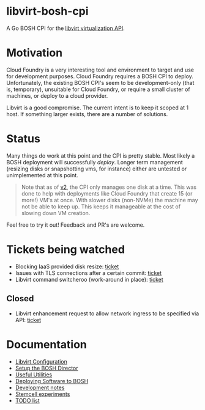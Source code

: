 # libvirt-bosh-cpi

A Go BOSH CPI for the [libvirt virtualization API](https://libvirt.org/).

# Motivation

Cloud Foundry is a very interesting tool and environment to target and use for development purposes. Cloud Foundry requires a BOSH CPI to deploy. Unfortunately, the existing BOSH CPI's seem to be development-only (that is, temporary), unsuitable for Cloud Foundry, or require a small cluster of machines, or deploy to a cloud provider.

Libvirt is a good compromise. The current intent is to keep it scoped at 1 host. If something larger exists, there are a number of solutions.

# Status

Many things do work at this point and the CPI is pretty stable. Most likely a BOSH deployment will successfully _deploy_. Longer term management (resizing disks or snapshotting vms, for instance) either are untested or unimplemented at this point.

> Note that as of [v2](https://github.com/a2geek/libvirt-bosh-cpi/releases/tag/v2), the CPI only manages one disk at a time. This was done to help with deployments like Cloud Foundry that create 15 (or more!) VM's at once. With slower disks (non-NVMe) the machine may not be able to keep up. This keeps it manageable at the cost of slowing down VM creation.

Feel free to try it out! Feedback and PR's are welcome.

# Tickets being watched

* Blocking IaaS provided disk resize: [ticket](https://github.com/cloudfoundry/bosh-agent/issues/221)
* Issues with TLS connections after a certain commit: [ticket](https://github.com/digitalocean/go-libvirt/issues/89)
* Libvirt command switcheroo (work-around in place): [ticket](https://github.com/digitalocean/go-libvirt/issues/87)

## Closed

* Libvirt enhancement request to allow network ingress to be specified via API: [ticket](https://bugzilla.redhat.com/show_bug.cgi?id=1761123)

# Documentation

* [Libvirt Configuration](docs/CONFIG.md)
* [Setup the BOSH Director](docs/INSTALL.md)
* [Useful Utilities](docs/UTILITIES.md)
* [Deploying Software to BOSH](docs/DEPLOYMENT.md)
* [Development notes](docs/DEVELOPING.md)
* [Stemcell experiments](docs/STEMCELLS.md)
* [TODO list](docs/TODO.md)
